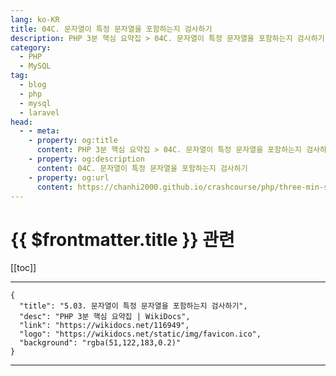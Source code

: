 ```yaml
---
lang: ko-KR
title: 04C. 문자열이 특정 문자열을 포함하는지 검사하기
description: PHP 3분 핵심 요약집 > 04C. 문자열이 특정 문자열을 포함하는지 검사하기
category: 
  - PHP
  - MySQL
tag: 
  - blog
  - php
  - mysql
  - laravel
head:
  - - meta:
    - property: og:title
      content: PHP 3분 핵심 요약집 > 04C. 문자열이 특정 문자열을 포함하는지 검사하기
    - property: og:description
      content: 04C. 문자열이 특정 문자열을 포함하는지 검사하기
    - property: og:url
      content: https://chanhi2000.github.io/crashcourse/php/three-min-summary/04-string/04C.html
---
```


# {{ $frontmatter.title }} 관련

[[toc]]

---

```component VPCard
{
  "title": "5.03. 문자열이 특정 문자열을 포함하는지 검사하기",
  "desc": "PHP 3분 핵심 요약집 | WikiDocs",
  "link": "https://wikidocs.net/116949",
  "logo": "https://wikidocs.net/static/img/favicon.ico",
  "background": "rgba(51,122,183,0.2)"
}
```

---
